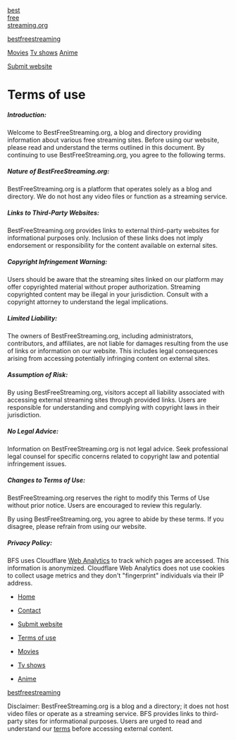 [best  
free  
streaming.org](https://www.bestfreestreaming.org/)

[bestfreestreaming](https://www.bestfreestreaming.org/)

[Movies](https://www.bestfreestreaming.org/best-free-streaming/movies.html) [Tv shows](https://www.bestfreestreaming.org/best-free-streaming/tv-shows.html) [Anime](https://www.bestfreestreaming.org/best-free-streaming/anime.html)

[Submit website](https://www.bestfreestreaming.org/submit.html)

Terms of use
============

##### Introduction:

Welcome to BestFreeStreaming.org, a blog and directory providing information about various free streaming sites. Before using our website, please read and understand the terms outlined in this document. By continuing to use BestFreeStreaming.org, you agree to the following terms.

##### Nature of BestFreeStreaming.org:

BestFreeStreaming.org is a platform that operates solely as a blog and directory. We do not host any video files or function as a streaming service.

##### Links to Third-Party Websites:

BestFreeStreaming.org provides links to external third-party websites for informational purposes only. Inclusion of these links does not imply endorsement or responsibility for the content available on external sites.

##### Copyright Infringement Warning:

Users should be aware that the streaming sites linked on our platform may offer copyrighted material without proper authorization. Streaming copyrighted content may be illegal in your jurisdiction. Consult with a copyright attorney to understand the legal implications.

##### Limited Liability:

The owners of BestFreeStreaming.org, including administrators, contributors, and affiliates, are not liable for damages resulting from the use of links or information on our website. This includes legal consequences arising from accessing potentially infringing content on external sites.

##### Assumption of Risk:

By using BestFreeStreaming.org, visitors accept all liability associated with accessing external streaming sites through provided links. Users are responsible for understanding and complying with copyright laws in their jurisdiction.

##### No Legal Advice:

Information on BestFreeStreaming.org is not legal advice. Seek professional legal counsel for specific concerns related to copyright law and potential infringement issues.

##### Changes to Terms of Use:

BestFreeStreaming.org reserves the right to modify this Terms of Use without prior notice. Users are encouraged to review this regularly.

By using BestFreeStreaming.org, you agree to abide by these terms. If you disagree, please refrain from using our website.

##### Privacy Policy:

BFS uses Cloudflare [Web Analytics](https://www.cloudflare.com/web-analytics/) to track which pages are accessed. This information is anonymized. Cloudflare Web Analytics does not use cookies to collect usage metrics and they don't "fingerprint" individuals via their IP address.

* [Home](https://www.bestfreestreaming.org/)
* [Contact](https://www.bestfreestreaming.org/contact.html)
* [Submit website](https://www.bestfreestreaming.org/submit.html)
* [Terms of use](https://www.bestfreestreaming.org/terms.html)

* [Movies](https://www.bestfreestreaming.org/best-free-streaming/movies.html)
* [Tv shows](https://www.bestfreestreaming.org/best-free-streaming/tv-shows.html)
* [Anime](https://www.bestfreestreaming.org/best-free-streaming/anime.html)

[bestfreestreaming](#top)

Disclaimer: BestFreeStreaming.org is a blog and a directory; it does not host video files or operate as a streaming service. BFS provides links to third-party sites for informational purposes. Users are urged to read and understand our [terms](https://www.bestfreestreaming.org/terms.html) before accessing external content.